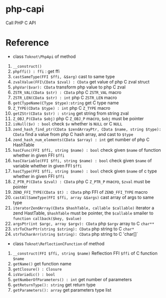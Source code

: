 # php-capi
Call PHP C API

# Reference

* class `Toknot\PhpApi` of method
 1. `__construct()`
 2. `phpffi() : ffi` : get ffi
 3. `castSameType(FFI $ffi, &$arg)`   cast to same type
 4. `zvalValue(FFI\CData $zval) : CData`     get value of php C zval struct
 5. `phpVar($var): CData`  transform php value to php C zval
 6. `ZSTR_VAL(CData $str) : CData`  php C `ZSTR_VAL` macro
 7. `ZSTR_LEN(CData $str) : int`  php C `ZSTR_LEN` macro
 8. `getCTypeName(CType $type):string`  get C type name
 9. `Z_TYPE(CData $type) : int` php C `Z_TYPE` macro
 10. `getZStr(CData $str) : string`  get string from string zval 
 11. `Z_OBJ_P(CData $obj)` php C `Z_OBJ_P` macro, `$obj` must be pointer
 12. `isNull($v) : bool`  check `$v` whether is `NULL` or C `NULL`
 13. `zend_hash_find_ptr(CData $zendArrayPtr, CData $name, string $type): CData` find a value from php C hash array, and cast to `$type`
 14. `zend_hash_num_elements(CData $array) : int` get number of php C HashTable
 15. `hasCFunc(FFI $ffi, string $name) : bool`  check given `$name` of function whether in given FFI `$ffi`
 16. `hasCVariable(FFI $ffi, string $name) : bool`  check given `$name` of variable  whether in given FFI `$ffi`
 17. `hasCType(FFI $ffi, string $name) : bool`  check given `$name` of c type  whether in given FFI `$ffi`
 18. `Z_PTR_P(CData $zval) : CData` php C `Z_PTR_P` macro, `$zval` must be pointer
 19. `ZEND_FFI_TYPE(CData $t) : CData`  php FFI of `ZEND_FFI_TYPE` macro
 20. `castAllSameType(FFI $ffi, array &$args)`   cast array of args to same type
 21. `iteratorZendArray(CData $hashTable, callable $callable)`  iterator a zend HastTable, `$hashTable` must be pointer, the `$callable` smailer to `function callback($key, $value)`
 22. `argsPtr(int $argc, array $argv): CData`  php `$argv` array to C `char**`
 23. `strToCharPtr(string $string): CData`    php string to C `char*`
 24. `strToCharArr(string $string): CData`  php string to C 'char[]`
* class `Toknot\ReflectionCFunction` of method
 1. `__construct(FFI $ffi, string $name)` Reflection FFI `$ffi` of C function `$name`
 2. `getName()` get function name
 3. `getClosure() : Closure`
 4. `isVariadic() : bool`
 5. `getNumberOfParameters() : int`  get number of parameters
 6. `getReturnType(): string` get return type
 7. `getParameters(): array`  get parameters type list